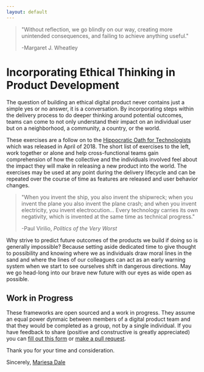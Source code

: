 ```yaml
---
layout: default
---
```


>
>"Without reflection, we go blindly on our way, creating more unintended consequences, and failing to achieve anything useful."
>
> -Margaret J. Wheatley


# Incorporating Ethical Thinking in Product Development

The question of building an ethical digital product never contains just a simple yes or no answer, it is a conversation. By incorporating steps within the delivery process to do deeper thinking around potential outcomes, teams can come to not only understand their impact on an individual user but on a neighborhood, a community, a country, or the world.

These exercises are a follow on to the [Hippocratic Oath for Technologists](https://mkdale.github.io/techoath/) which was released in April of 2018. The short list of exercises to the left, work together or alone and help cross-functional teams gain comprehension of how the collective and the individuals involved feel about the impact they will make in releasing a new product into the world. The exercises may be used at any point during the delivery lifecycle and can be repeated over the course of time as features are released and user behavior changes.

>
>"When you invent the ship, you also invent the shipwreck; when you invent the plane you also invent the plane crash; and when you invent electricity, you invent electrocution... Every technology carries its own negativity, which is invented at the same time as technical progress."
>
> -Paul Virilio, _Politics of the Very Worst_

Why strive to predict future outcomes of the products we build if doing so is generally impossible? Because setting aside dedicated time to give thought to possibility and knowing where we as individuals draw moral lines in the sand and where the lines of our colleagues can act as an early warning system when we start to see ourselves shift in dangerous directions. May we go head-long into our brave new future with our eyes as wide open as possible.

## Work in Progress

These frameworks are open sourced and a work in progress. They assume an equal power dynmaic between members of a digital product team and that they would be completed as a group, not by a single individual. If you have feedback to share (positive and constructive is greatly appreciated) you can [fill out this form](https://goo.gl/forms/1nywgV1Piv6uwO9L2) or [make a pull request](https://github.com/MKDale/ethics-frameworks). 

Thank you for your time and consideration.

Sincerely, 
[Mariesa Dale](http://mariesa.me)





